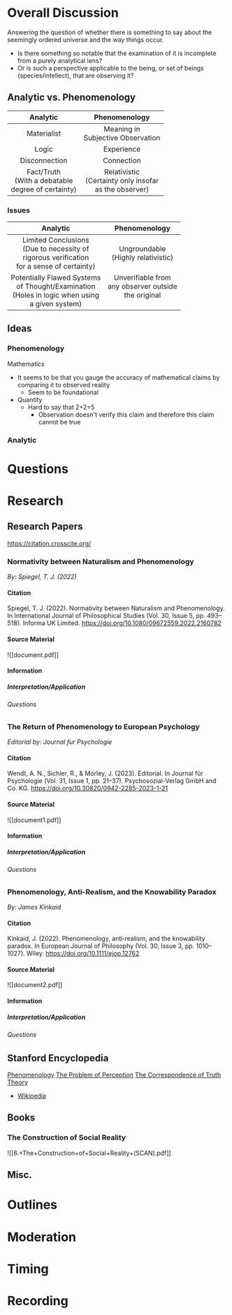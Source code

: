 # Overall Discussion
Answering the question of whether there is something to say about the seemingly ordered universe and the way things occur.
- Is there something so notable that the examination of it is incomplete from a purely analytical lens?
- Or is such a perspective applicable to the being, or set of beings (species/intellect), that are observing it?
## Analytic vs. Phenomenology
|                        Analytic                         |                        Phenomenology                        |
| :-----------------------------------------------------: | :---------------------------------------------------------: |
|                       Materialist                       |            Meaning in<br>Subjective Observation             |
|                          Logic                          |                         Experience                          |
|                      Disconnection                      |                         Connection                          |
| Fact/Truth<br>(With a debatable<br>degree of certainty) | Relativistic<br>(Certainty only insofar<br>as the observer) |
### Issues
|                                               Analytic                                                |                           Phenomenology                           |
| :---------------------------------------------------------------------------------------------------: | :---------------------------------------------------------------: |
|   Limited Conclusions<br>(Due to necessity of<br>rigorous verification<br>for a sense of certainty)   |               Ungroundable<br>(Highly relativistic)               |
| Potentially Flawed Systems<br>of Thought/Examination<br>(Holes in logic when using<br>a given system) | Unverifiable from<br>any observer outside<br>the original<br><br> |
## Ideas
### Phenomenology
Mathematics
- It seems to be that you gauge the accuracy of mathematical claims by comparing it to observed reality
	- Seem to be foundational
- Quantity
	- Hard to say that 2+2=5
		- Observation doesn't verify this claim and therefore this claim cannot be true
### Analytic

# Questions

# Research
## Research Papers
https://citation.crosscite.org/
### Normativity between Naturalism and Phenomenology
*By: Spiegel, T. J. (2022)*
#### Citation
Spiegel, T. J. (2022). Normativity between Naturalism and Phenomenology. In International Journal of Philosophical Studies (Vol. 30, Issue 5, pp. 493–518). Informa UK Limited. https://doi.org/10.1080/09672559.2022.2160782
#### Source Material
![[document.pdf]]
#### Information

##### Interpretation/Application
###### Questions
### The Return of Phenomenology to European Psychology
*Editorial by: Journal fur Psychologie*
#### Citation
Wendt, A. N., Sichler, R., & Morley, J. (2023). Editorial. In Journal für Psychologie (Vol. 31, Issue 1, pp. 21–37). Psychosozial-Verlag GmbH and Co. KG. https://doi.org/10.30820/0942-2285-2023-1-21
#### Source Material
![[document1.pdf]]
#### Information

##### Interpretation/Application

###### Questions

### Phenomenology, Anti-Realism, and the Knowability Paradox
*By: James Kinkaid*
#### Citation
Kinkaid, J. (2022). Phenomenology, anti‐realism, and the knowability paradox. In European Journal of Philosophy (Vol. 30, Issue 3, pp. 1010–1027). Wiley. https://doi.org/10.1111/ejop.12762
#### Source Material
![[document2.pdf]]
#### Information

##### Interpretation/Application

###### Questions

## Stanford Encyclopedia
[Phenomenology](https://plato.stanford.edu/entries/phenomenology/)
[The Problem of Perception](https://plato.stanford.edu/entries/perception-problem/)
[The Correspondence of Truth Theory](https://plato.stanford.edu/entries/truth-correspondence/)
- [Wikipedia](https://en.wikipedia.org/wiki/Correspondence_theory_of_truth)

## Books
### The Construction of Social Reality
![[6.+The+Construction+of+Social+Reality+(SCAN).pdf]]
## Misc.
# Outlines

# Moderation

# Timing

# Recording
